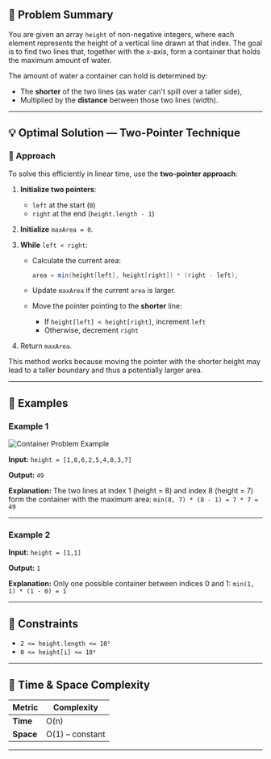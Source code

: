 ## 🧠 Problem Summary

You are given an array `height` of non-negative integers, where each element represents the height of a vertical line drawn at that index. The goal is to find two lines that, together with the x-axis, form a container that holds the maximum amount of water.

The amount of water a container can hold is determined by:

* The **shorter** of the two lines (as water can't spill over a taller side),
* Multiplied by the **distance** between those two lines (width).

---

## 💡 Optimal Solution — Two-Pointer Technique

### 🔧 Approach

To solve this efficiently in linear time, use the **two-pointer approach**:

1. **Initialize two pointers**:

   * `left` at the start (`0`)
   * `right` at the end (`height.length - 1`)

2. **Initialize** `maxArea = 0`.

3. **While** `left < right`:

   * Calculate the current area:

     ```java
     area = min(height[left], height[right]) * (right - left);
     ```
   * Update `maxArea` if the current `area` is larger.
   * Move the pointer pointing to the **shorter** line:

     * If `height[left] < height[right]`, increment `left`
     * Otherwise, decrement `right`

4. Return `maxArea`.

This method works because moving the pointer with the shorter height may lead to a taller boundary and thus a potentially larger area.

---

## 🧪 Examples

### Example 1

![Container Problem Example](https://github.com/user-attachments/assets/0e309fdd-c14d-48a1-a5e3-c34f9559bfbd)

**Input:**
`height = [1,8,6,2,5,4,8,3,7]`

**Output:**
`49`

**Explanation:**
The two lines at index 1 (height = 8) and index 8 (height = 7) form the container with the maximum area:
`min(8, 7) * (8 - 1) = 7 * 7 = 49`

---

### Example 2

**Input:**
`height = [1,1]`

**Output:**
`1`

**Explanation:**
Only one possible container between indices 0 and 1:
`min(1, 1) * (1 - 0) = 1`

---

## 📌 Constraints

* `2 <= height.length <= 10⁵`
* `0 <= height[i] <= 10⁴`

---

## 🧮 Time & Space Complexity

| Metric    | Complexity      |
| --------- | --------------- |
| **Time**  | O(n)            |
| **Space** | O(1) – constant |

---

